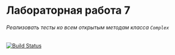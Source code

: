 # Лабораторная работа 7
###### Реализовать тесты ко всем открытым методам класса `Complex` 
[![Build Status](https://travis-ci.org/Vampirchik147/complex_travis.svg?branch=master)](https://travis-ci.org/Vampirchik147)
